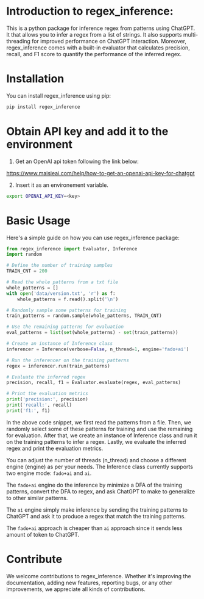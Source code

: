 # Introduction to regex_inference: 

This is a python package for inference regex from patterns using ChatGPT. It that allows you to infer a regex from a list of strings. It also supports multi-threading for improved performance on ChatGPT interaction. Moreover, regex_inference comes with a built-in evaluator that calculates precision, recall, and F1 score to quantify the performance of the inferred regex.

# Installation 

You can install regex_inference using pip:

```bash
pip install regex_inference
```
# Obtain API key and add it to the environment


1) Get an OpenAI api token following the link below:

https://www.maisieai.com/help/how-to-get-an-openai-api-key-for-chatgpt

2) Insert it as an environement variable. 
```bash
export OPENAI_API_KEY=<key>
```
# Basic Usage

Here's a simple guide on how you can use regex_inference package:

```python
from regex_inference import Evaluator, Inference
import random

# Define the number of training samples
TRAIN_CNT = 200

# Read the whole patterns from a txt file
whole_patterns = []
with open('data/version.txt', 'r') as f:
    whole_patterns = f.read().split('\n')

# Randomly sample some patterns for training
train_patterns = random.sample(whole_patterns, TRAIN_CNT)

# Use the remaining patterns for evaluation
eval_patterns = list(set(whole_patterns) - set(train_patterns))

# Create an instance of Inference class
inferencer = Inference(verbose=False, n_thread=1, engine='fado+ai')

# Run the inferencer on the training patterns
regex = inferencer.run(train_patterns)

# Evaluate the inferred regex
precision, recall, f1 = Evaluator.evaluate(regex, eval_patterns)

# Print the evaluation metrics
print('precision:', precision)
print('recall:', recall)
print('f1:', f1)
```

In the above code snippet, we first read the patterns from a file. Then, we randomly select some of these patterns for training and use the remaining for evaluation. After that, we create an instance of Inference class and run it on the training patterns to infer a regex. Lastly, we evaluate the inferred regex and print the evaluation metrics.

You can adjust the number of threads (n_thread) and choose a different engine (engine) as per your needs. The Inference class currently supports two engine mode: `fado+ai` and `ai`. 

The `fado+ai` engine do the inference by minimize a DFA of the training patterns, convert the DFA to regex, and ask ChatGPT to make to generalize to other similar patterns. 


The `ai` engine simply make inference by sending the training patterns to ChatGPT and ask it to produce a regex that match the training patterns. 

The `fado+ai` approach is cheaper than `ai` approach since it sends less amount of token to ChatGPT. 



# Contribute

We welcome contributions to regex_inference. Whether it's improving the documentation, adding new features, reporting bugs, or any other improvements, we appreciate all kinds of contributions. 

